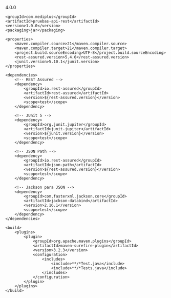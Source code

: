 <?xml version="1.0" encoding="UTF-8"?>
<project xmlns="http://maven.apache.org/POM/4.0.0"
xmlns:xsi="http://www.w3.org/2001/XMLSchema-instance"
xsi:schemaLocation="http://maven.apache.org/POM/4.0.0
http://maven.apache.org/xsd/maven-4.0.0.xsd">
<modelVersion>4.0.0</modelVersion>

    <groupId>com.mediplus</groupId>
    <artifactId>pruebas-api-rest</artifactId>
    <version>1.0.0</version>
    <packaging>jar</packaging>

    <properties>
        <maven.compiler.source>21</maven.compiler.source>
        <maven.compiler.target>21</maven.compiler.target>
        <project.build.sourceEncoding>UTF-8</project.build.sourceEncoding>
        <rest-assured.version>5.4.0</rest-assured.version>
        <junit.version>5.10.1</junit.version>
    </properties>

    <dependencies>
        <!-- REST Assured -->
        <dependency>
            <groupId>io.rest-assured</groupId>
            <artifactId>rest-assured</artifactId>
            <version>${rest-assured.version}</version>
            <scope>test</scope>
        </dependency>

        <!-- JUnit 5 -->
        <dependency>
            <groupId>org.junit.jupiter</groupId>
            <artifactId>junit-jupiter</artifactId>
            <version>${junit.version}</version>
            <scope>test</scope>
        </dependency>

        <!-- JSON Path -->
        <dependency>
            <groupId>io.rest-assured</groupId>
            <artifactId>json-path</artifactId>
            <version>${rest-assured.version}</version>
            <scope>test</scope>
        </dependency>

        <!-- Jackson para JSON -->
        <dependency>
            <groupId>com.fasterxml.jackson.core</groupId>
            <artifactId>jackson-databind</artifactId>
            <version>2.16.1</version>
            <scope>test</scope>
        </dependency>
    </dependencies>

    <build>
        <plugins>
            <plugin>
                <groupId>org.apache.maven.plugins</groupId>
                <artifactId>maven-surefire-plugin</artifactId>
                <version>3.2.3</version>
                <configuration>
                    <includes>
                        <include>**/*Test.java</include>
                        <include>**/*Tests.java</include>
                    </includes>
                </configuration>
            </plugin>
        </plugins>
    </build>
</project>
